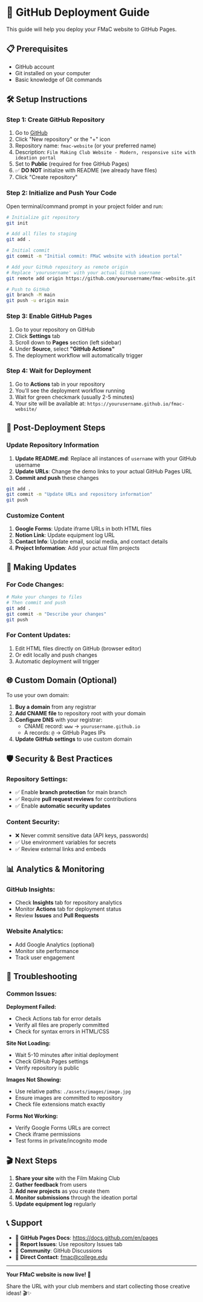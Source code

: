 # 🚀 GitHub Deployment Guide

This guide will help you deploy your FMaC website to GitHub Pages.

## 📋 Prerequisites

- GitHub account
- Git installed on your computer
- Basic knowledge of Git commands

## 🛠️ Setup Instructions

### Step 1: Create GitHub Repository

1. Go to [GitHub](https://github.com)
2. Click "New repository" or the "+" icon
3. Repository name: `fmac-website` (or your preferred name)
4. Description: `Film Making Club Website - Modern, responsive site with ideation portal`
5. Set to **Public** (required for free GitHub Pages)
6. ✅ **DO NOT** initialize with README (we already have files)
7. Click "Create repository"

### Step 2: Initialize and Push Your Code

Open terminal/command prompt in your project folder and run:

```bash
# Initialize git repository
git init

# Add all files to staging
git add .

# Initial commit
git commit -m "Initial commit: FMaC website with ideation portal"

# Add your GitHub repository as remote origin
# Replace 'yourusername' with your actual GitHub username
git remote add origin https://github.com/yourusername/fmac-website.git

# Push to GitHub
git branch -M main
git push -u origin main
```

### Step 3: Enable GitHub Pages

1. Go to your repository on GitHub
2. Click **Settings** tab
3. Scroll down to **Pages** section (left sidebar)
4. Under **Source**, select **"GitHub Actions"**
5. The deployment workflow will automatically trigger

### Step 4: Wait for Deployment

1. Go to **Actions** tab in your repository
2. You'll see the deployment workflow running
3. Wait for green checkmark (usually 2-5 minutes)
4. Your site will be available at: `https://yourusername.github.io/fmac-website/`

## 🎯 Post-Deployment Steps

### Update Repository Information

1. **Update README.md**: Replace all instances of `username` with your GitHub username
2. **Update URLs**: Change the demo links to your actual GitHub Pages URL
3. **Commit and push** these changes

```bash
git add .
git commit -m "Update URLs and repository information"
git push
```

### Customize Content

1. **Google Forms**: Update iframe URLs in both HTML files
2. **Notion Link**: Update equipment log URL
3. **Contact Info**: Update email, social media, and contact details
4. **Project Information**: Add your actual film projects

## 🔧 Making Updates

### For Code Changes:
```bash
# Make your changes to files
# Then commit and push
git add .
git commit -m "Describe your changes"
git push
```

### For Content Updates:
1. Edit HTML files directly on GitHub (browser editor)
2. Or edit locally and push changes
3. Automatic deployment will trigger

## 🌐 Custom Domain (Optional)

To use your own domain:

1. **Buy a domain** from any registrar
2. **Add CNAME file** to repository root with your domain
3. **Configure DNS** with your registrar:
   - CNAME record: `www` → `yourusername.github.io`
   - A records: `@` → GitHub Pages IPs
4. **Update GitHub settings** to use custom domain

## 🛡️ Security & Best Practices

### Repository Settings:
- ✅ Enable **branch protection** for main branch
- ✅ Require **pull request reviews** for contributions
- ✅ Enable **automatic security updates**

### Content Security:
- ❌ Never commit sensitive data (API keys, passwords)
- ✅ Use environment variables for secrets
- ✅ Review external links and embeds

## 📊 Analytics & Monitoring

### GitHub Insights:
- Check **Insights** tab for repository analytics
- Monitor **Actions** tab for deployment status
- Review **Issues** and **Pull Requests**

### Website Analytics:
- Add Google Analytics (optional)
- Monitor site performance
- Track user engagement

## 🐛 Troubleshooting

### Common Issues:

**Deployment Failed:**
- Check Actions tab for error details
- Verify all files are properly committed
- Check for syntax errors in HTML/CSS

**Site Not Loading:**
- Wait 5-10 minutes after initial deployment
- Check GitHub Pages settings
- Verify repository is public

**Images Not Showing:**
- Use relative paths: `./assets/images/image.jpg`
- Ensure images are committed to repository
- Check file extensions match exactly

**Forms Not Working:**
- Verify Google Forms URLs are correct
- Check iframe permissions
- Test forms in private/incognito mode

## 🎬 Next Steps

1. **Share your site** with the Film Making Club
2. **Gather feedback** from users
3. **Add new projects** as you create them
4. **Monitor submissions** through the ideation portal
5. **Update equipment log** regularly

## 📞 Support

- 📖 **GitHub Pages Docs**: https://docs.github.com/en/pages
- 🐛 **Report Issues**: Use repository Issues tab
- 💬 **Community**: GitHub Discussions
- 📧 **Direct Contact**: fmac@college.edu

---

**Your FMaC website is now live! 🎉**

Share the URL with your club members and start collecting those creative ideas! 🎬✨
